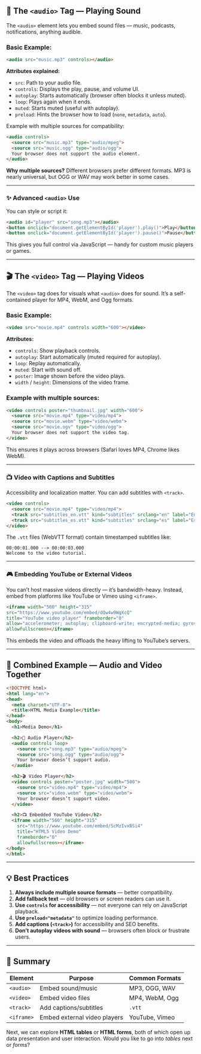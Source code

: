 
## 🎵 The `<audio>` Tag — Playing Sound

The `<audio>` element lets you embed sound files — music, podcasts, notifications, anything audible.

### Basic Example:

```html
<audio src="music.mp3" controls></audio>
```

**Attributes explained:**

* `src`: Path to your audio file.
* `controls`: Displays the play, pause, and volume UI.
* `autoplay`: Starts automatically (browser often blocks it unless muted).
* `loop`: Plays again when it ends.
* `muted`: Starts muted (useful with autoplay).
* `preload`: Hints the browser how to load (`none`, `metadata`, `auto`).

Example with multiple sources for compatibility:

```html
<audio controls>
  <source src="music.mp3" type="audio/mpeg">
  <source src="music.ogg" type="audio/ogg">
  Your browser does not support the audio element.
</audio>
```

**Why multiple sources?**
Different browsers prefer different formats.
MP3 is nearly universal, but OGG or WAV may work better in some cases.

---

### ✨ Advanced `<audio>` Use

You can style or script it:

```html
<audio id="player" src="song.mp3"></audio>
<button onclick="document.getElementById('player').play()">Play</button>
<button onclick="document.getElementById('player').pause()">Pause</button>
```

This gives you full control via JavaScript — handy for custom music players or games.

---

## 🎬 The `<video>` Tag — Playing Videos

The `<video>` tag does for visuals what `<audio>` does for sound.
It’s a self-contained player for MP4, WebM, and Ogg formats.

### Basic Example:

```html
<video src="movie.mp4" controls width="600"></video>
```

**Attributes:**

* `controls`: Show playback controls.
* `autoplay`: Start automatically (muted required for autoplay).
* `loop`: Replay automatically.
* `muted`: Start with sound off.
* `poster`: Image shown before the video plays.
* `width` / `height`: Dimensions of the video frame.

### Example with multiple sources:

```html
<video controls poster="thumbnail.jpg" width="600">
  <source src="movie.mp4" type="video/mp4">
  <source src="movie.webm" type="video/webm">
  <source src="movie.ogv" type="video/ogg">
  Your browser does not support the video tag.
</video>
```

This ensures it plays across browsers (Safari loves MP4, Chrome likes WebM).

---

### 📺 Video with Captions and Subtitles

Accessibility and localization matter.
You can add subtitles with `<track>`.

```html
<video controls>
  <source src="movie.mp4" type="video/mp4">
  <track src="subtitles_en.vtt" kind="subtitles" srclang="en" label="English">
  <track src="subtitles_es.vtt" kind="subtitles" srclang="es" label="Español">
</video>
```

The `.vtt` files (WebVTT format) contain timestamped subtitles like:

```
00:00:01.000 --> 00:00:03.000
Welcome to the video tutorial.
```

---

### 🎮 Embedding YouTube or External Videos

You can’t host massive videos directly — it’s bandwidth-heavy.
Instead, embed from platforms like YouTube or Vimeo using `<iframe>`.

```html
<iframe width="560" height="315" 
src="https://www.youtube.com/embed/dQw4w9WgXcQ" 
title="YouTube video player" frameborder="0"
allow="accelerometer; autoplay; clipboard-write; encrypted-media; gyroscope; picture-in-picture"
allowfullscreen></iframe>
```

This embeds the video and offloads the heavy lifting to YouTube’s servers.

---

## 🧩 Combined Example — Audio and Video Together

```html
<!DOCTYPE html>
<html lang="en">
<head>
  <meta charset="UTF-8">
  <title>HTML Media Example</title>
</head>
<body>
  <h1>Media Demo</h1>

  <h2>🎵 Audio Player</h2>
  <audio controls loop>
    <source src="song.mp3" type="audio/mpeg">
    <source src="song.ogg" type="audio/ogg">
    Your browser doesn’t support audio.
  </audio>

  <h2>🎬 Video Player</h2>
  <video controls poster="poster.jpg" width="500">
    <source src="video.mp4" type="video/mp4">
    <source src="video.webm" type="video/webm">
    Your browser doesn’t support video.
  </video>

  <h2>📺 Embedded YouTube Video</h2>
  <iframe width="560" height="315"
    src="https://www.youtube.com/embed/ScMzIvxBSi4"
    title="HTML5 Video Demo"
    frameborder="0"
    allowfullscreen></iframe>
</body>
</html>
```

---

## 💡 Best Practices

1. **Always include multiple source formats** — better compatibility.
2. **Add fallback text** — old browsers or screen readers can use it.
3. **Use `controls` for accessibility** — not everyone can rely on JavaScript playback.
4. **Use `preload="metadata"`** to optimize loading performance.
5. **Add captions (`<track>`)** for accessibility and SEO benefits.
6. **Don’t autoplay videos with sound** — browsers often block or frustrate users.

---

## 🧠 Summary

| Element    | Purpose                      | Common Formats |
| ---------- | ---------------------------- | -------------- |
| `<audio>`  | Embed sound/music            | MP3, OGG, WAV  |
| `<video>`  | Embed video files            | MP4, WebM, Ogg |
| `<track>`  | Add captions/subtitles       | `.vtt`         |
| `<iframe>` | Embed external video players | YouTube, Vimeo |


Next, we can explore **HTML tables** or **HTML forms**, both of which open up data presentation and user interaction.
Would you like to go into *tables* next or *forms*?
